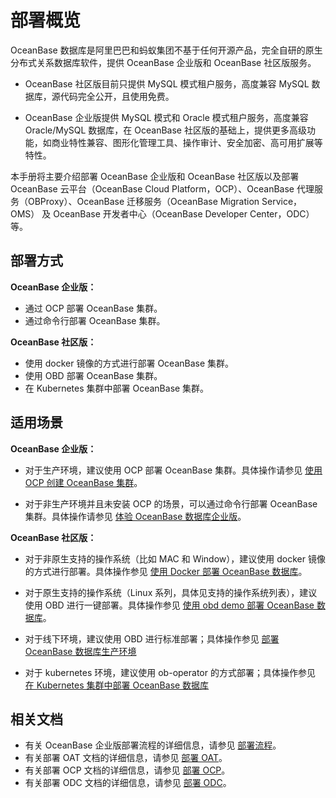 # 部署概览

OceanBase 数据库是阿里巴巴和蚂蚁集团不基于任何开源产品，完全自研的原生分布式关系数据库软件，提供 OceanBase 企业版和 OceanBase 社区版服务。

* OceanBase 社区版目前只提供 MySQL 模式租户服务，高度兼容 MySQL 数据库，源代码完全公开，且使用免费。

* OceanBase 企业版提供 MySQL 模式和 Oracle 模式租户服务，高度兼容 Oracle/MySQL 数据库，在 OceanBase 社区版的基础上，提供更多高级功能，如商业特性兼容、图形化管理工具、操作审计、安全加密、高可用扩展等特性。

本手册将主要介绍部署 OceanBase 企业版和 OceanBase 社区版以及部署 OceanBase 云平台（OceanBase Cloud Platform，OCP）、OceanBase 代理服务（OBProxy）、OceanBase 迁移服务（OceanBase Migration Service，OMS） 及 OceanBase 开发者中心（OceanBase Developer Center，ODC）等。

## 部署方式

**OceanBase 企业版：**

* 通过 OCP 部署 OceanBase 集群。
* 通过命令行部署 OceanBase 集群。

**OceanBase 社区版：**

* 使用 docker 镜像的方式进行部署 OceanBase 集群。
* 使用 OBD 部署 OceanBase 集群。
* 在 Kubernetes 集群中部署 OceanBase 集群。

## 适用场景

**OceanBase 企业版：**

* 对于生产环境，建议使用 OCP 部署 OceanBase 集群。具体操作请参见 [使用 OCP 创建 OceanBase 集群](3.deploy-oceanbase-database-enterprise/3.graphical-interface-deployment/3.deploy-the-oceanbase-cluster/2.create-oceanbase-cluster.md)。

* 对于非生产环境并且未安装 OCP 的场景，可以通过命令行部署 OceanBase 集群。具体操作请参见 [体验 OceanBase 数据库企业版](../2.quickstart/1.quickly-experience-oceanbase/1.quickly-experience-oceanbase-for-enterprise.md)。

**OceanBase 社区版：**

* 对于非原生支持的操作系统（比如 MAC 和 Window），建议使用 docker 镜像的方式进行部署。具体操作参见 [使用 Docker 部署 OceanBase 数据库](../2.quickstart/1.quickly-experience-oceanbase/2.quickly-experience-oceanbase-for-community.md)。

* 对于原生支持的操作系统（Linux 系列，具体见支持的操作系统列表），建议使用 OBD 进行一键部署。具体操作参见 [使用 obd demo 部署 OceanBase 数据库](../2.quickstart/1.quickly-experience-oceanbase/2.quickly-experience-oceanbase-for-community.md)。

* 对于线下环境，建议使用 OBD 进行标准部署；具体操作参见 [部署 OceanBase 数据库生产环境](5.deploy-oceanbase-database-community-edition/2.local-deployment/4.deploy-OceanBase-database-of-multi-node-cluster.md)

* 对于 kubernetes 环境，建议使用 ob-operator 的方式部署；具体操作参见 [在 Kubernetes 集群中部署 OceanBase 数据库](5.deploy-oceanbase-database-community-edition/3.deploy-in-the-k8s-cluster.md)

## 相关文档

* 有关 OceanBase 企业版部署流程的详细信息，请参见 [部署流程](3.deploy-oceanbase-database-enterprise/1.deployment-process.md)。
* 有关部署 OAT 文档的详细信息，请参见 [部署 OAT](3.deploy-oceanbase-database-enterprise/3.graphical-interface-deployment/1.configure-deployment-environment/1.deploy-oat.md)。
* 有关部署 OCP 文档的详细信息，请参见 [部署 OCP](3.deploy-oceanbase-database-enterprise/3.graphical-interface-deployment/2.deploy-ocp/2.deploy-ocp.md)。
* 有关部署 ODC 文档的详细信息，请参见 [部署 ODC](3.deploy-oceanbase-database-enterprise/3.graphical-interface-deployment/6.deploy-odc/2.deploy-odc.md)。
